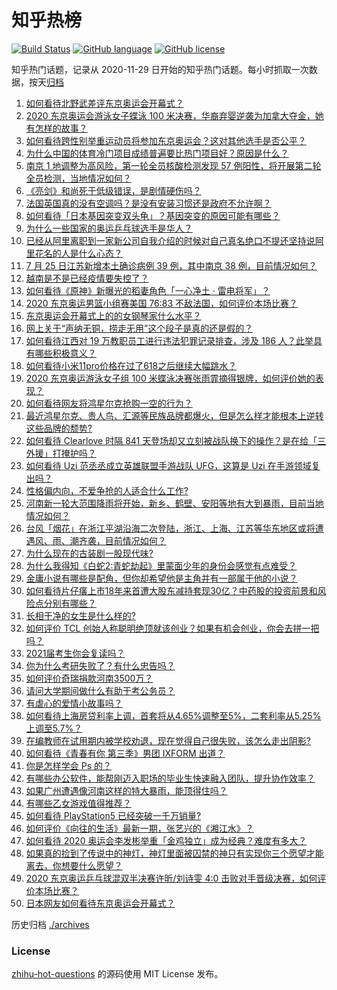 # 知乎热榜
[![Build Status](https://github.com/ToWeLong/zhihu-hot-questions/workflows/CI/badge.svg)](https://github.com/ToWeLong/zhihu-hot-questions/actions)
[![GitHub language](https://img.shields.io/badge/language-golang-orange.svg)](https://golang.org/)
[![GitHub license](https://img.shields.io/github/license/ToWeLong/zhihu-hot-questions)](https://github.com/ToWeLong/zhihu-hot-questions/blob/main/LICENSE)

知乎热门话题，记录从 2020-11-29 日开始的知乎热门话题。每小时抓取一次数据，按天[归档](./archives)

<!-- BEGIN -->

1. [如何看待北野武差评东京奥运会开幕式？](https://www.zhihu.com/question/474738717)
1. [2020 东京奥运会游泳女子蝶泳 100 米决赛，华裔弃婴逆袭为加拿大夺金，她有怎样的故事？](https://www.zhihu.com/question/474974103)
1. [如何看待跨性别举重运动员将参加东京奥运会？这对其他选手是否公平？](https://www.zhihu.com/question/474961481)
1. [为什么中国的体育冷门项目成绩普遍要比热门项目好？原因是什么？](https://www.zhihu.com/question/449541844)
1. [南京 1 地调整为高风险，第一轮全员核酸检测发现 57 例阳性，将开展第二轮全员检测，当地情况如何？](https://www.zhihu.com/question/474784048)
1. [《亮剑》和尚死于低级错误，是剧情硬伤吗？](https://www.zhihu.com/question/398164518)
1. [法国英国真的没有空调吗？是没有安装习惯还是政府不允许啊？](https://www.zhihu.com/question/48716799)
1. [如何看待「日本基因突变双头龟」？基因突变的原因可能有哪些？](https://www.zhihu.com/question/474298791)
1. [为什么一些国家的奥运乒乓球选手是华人？](https://www.zhihu.com/question/474575633)
1. [已经从阿里离职到一家新公司自我介绍的时候对自己真名绝口不提还坚持说阿里花名的人是什么心态？](https://www.zhihu.com/question/473619477)
1. [7 月 25 日江苏新增本土确诊病例 39 例，其中南京 38 例，目前情况如何？](https://www.zhihu.com/question/474952764)
1. [越南是不是已经疫情要失控了？](https://www.zhihu.com/question/472328451)
1. [如何看待《原神》新曝光的稻妻角色「一心净土 · 雷电将军」？](https://www.zhihu.com/question/474037168)
1. [2020 东京奥运男篮小组赛美国 76:83 不敌法国，如何评价本场比赛？](https://www.zhihu.com/question/474874179)
1. [东京奥运会开幕式上的的女钢琴家什么水平？](https://www.zhihu.com/question/474421998)
1. [网上关于“声纳无铜，捞走无用”这个段子是真的还是假的？](https://www.zhihu.com/question/20239384)
1. [如何看待江西对 19 万教职员工进行违法犯罪记录排查，涉及 186 人？此举具有哪些积极意义？](https://www.zhihu.com/question/474057771)
1. [如何看待小米11pro价格在过了618之后继续大幅跳水？](https://www.zhihu.com/question/471735453)
1. [2020 东京奥运游泳女子组 100 米蝶泳决赛张雨霏摘得银牌，如何评价她的表现？](https://www.zhihu.com/question/474961281)
1. [如何看待网友将鸿星尔克抢购一空的行为？](https://www.zhihu.com/question/474407260)
1. [最近鸿星尔克、贵人鸟、汇源等民族品牌都爆火，但是怎么样才能根本上逆转这些品牌的颓势?](https://www.zhihu.com/question/474546535)
1. [如何看待 Clearlove 时隔 841 天登场却又立刻被战队换下的操作？是在给「三外援」打掩护吗？](https://www.zhihu.com/question/474691477)
1. [如何看待 Uzi 范丞丞成立英雄联盟手游战队 UFG，这算是 Uzi 在手游领域复出吗？](https://www.zhihu.com/question/474875239)
1. [性格偏内向，不爱争抢的人适合什么工作?](https://www.zhihu.com/question/439710198)
1. [河南新一轮大范围降雨将开始，新乡、鹤壁、安阳等地有大到暴雨，目前当地情况如何？](https://www.zhihu.com/question/474971018)
1. [台风「烟花」在浙江平湖沿海二次登陆，浙江、上海、江苏等华东地区或将遭遇风、雨、潮齐袭，目前情况如何？](https://www.zhihu.com/question/474974452)
1. [为什么现在的古装剧一股现代味?](https://www.zhihu.com/question/459603184)
1. [为什么我得知《白蛇2:青蛇劫起》里蒙面少年的身份会感觉有点难受？](https://www.zhihu.com/question/474408181)
1. [金庸小说有哪些是配角，但你却希望他是主角并有一部属于他的小说？](https://www.zhihu.com/question/348474314)
1. [如何看待片仔癀上市18年来首遭大股东减持套现30亿？中药股的投资前景和风险点分别有哪些？](https://www.zhihu.com/question/473958242)
1. [长相干净的女生是什么样的?](https://www.zhihu.com/question/473128043)
1. [如何评价 TCL 创始人称聪明绝顶就该创业？如果有机会创业，你会去拼一把吗？](https://www.zhihu.com/question/473981814)
1. [2021届考生你会复读吗？](https://www.zhihu.com/question/464480343)
1. [你为什么考研失败了？有什么忠告吗？](https://www.zhihu.com/question/307092443)
1. [如何评价奇瑞捐款河南3500万？](https://www.zhihu.com/question/474120048)
1. [请问大学期间做什么有助于考公务员？](https://www.zhihu.com/question/473222538)
1. [有虐心的爱情小故事吗？](https://www.zhihu.com/question/381394515)
1. [如何看待上海房贷利率上调，首套将从4.65%调整至5%，二套利率从5.25%上调至5.7%？](https://www.zhihu.com/question/474341134)
1. [在编教师在试用期内被学校劝退，现在觉得自己很失败，该怎么走出阴影?](https://www.zhihu.com/question/474121511)
1. [如何看待《青春有你 第三季》男团 IXFORM 出道？](https://www.zhihu.com/question/474892783)
1. [你是怎样学会 Ps 的？](https://www.zhihu.com/question/29042252)
1. [有哪些办公软件，能帮刚迈入职场的毕业生快速融入团队，提升协作效率？](https://www.zhihu.com/question/473903612)
1. [如果广州遭遇像河南这样的特大暴雨，能顶得住吗？](https://www.zhihu.com/question/473589514)
1. [有哪些乙女游戏值得推荐？](https://www.zhihu.com/question/462183094)
1. [如何看待 PlayStation5 已经突破一千万销量?](https://www.zhihu.com/question/474022524)
1. [如何评价《向往的生活》最新一期，张艺兴的《湘江水》？](https://www.zhihu.com/question/474462246)
1. [如何看待 2020 奥运会李发彬举重「金鸡独立」成为经典？难度有多大？](https://www.zhihu.com/question/474839964)
1. [如果真的捡到了传说中的神灯，神灯里面被囚禁的神只有实现你三个愿望才能离去，你想要什么愿望？](https://www.zhihu.com/question/471439343)
1. [2020 东京奥运乒乓球混双半决赛许昕/刘诗雯 4:0 击败对手晋级决赛，如何评价本场比赛？](https://www.zhihu.com/question/474864432)
1. [日本网友如何看待东京奥运会开幕式？](https://www.zhihu.com/question/474411219)

<!-- END -->

历史归档 [./archives](./archives)


### License
[zhihu-hot-questions](https://github.com/towelong/zhihu-hot-questions) 的源码使用 MIT License 发布。